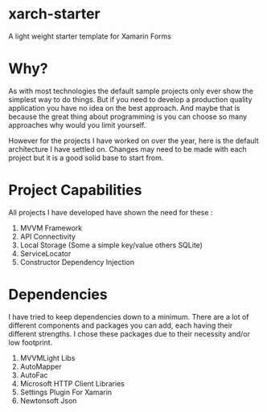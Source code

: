 # xarch-starter
A light weight starter template for Xamarin Forms

# Why?
As with most technologies the default sample projects only ever show the simplest way to do things. But if you need to develop a production quality application you have no idea on the best approach. And maybe that is because the great thing about programming is you can choose so many approaches why would you limit yourself.

However for the projects I have worked on over the year, here is the default architecture I have settled on. Changes may need to be made with each project but it is a good solid base to start from.

# Project Capabilities
All projects I have developed have shown the need for these :

1. MVVM Framework
2. API Connectivity
3. Local Storage (Some a simple key/value others SQLite)
4. ServiceLocator
5. Constructor Dependency Injection

# Dependencies
I have tried to keep dependencies down to a minimum. There are a lot of different components and packages you can add, each having their different strengths. I chose these packages due to their necessity and/or low footprint.

1. MVVMLight Libs
2. AutoMapper
3. AutoFac
4. Microsoft HTTP Client Libraries
5. Settings Plugin For Xamarin
6. Newtonsoft Json



